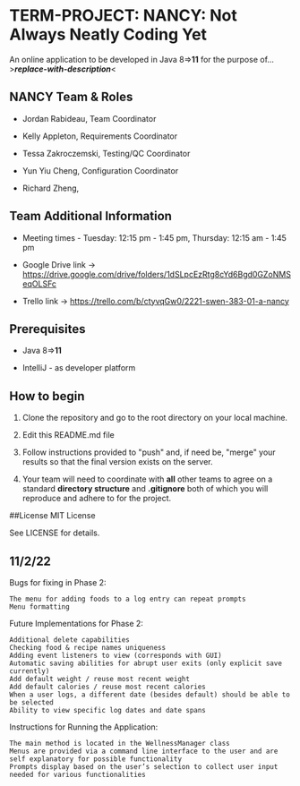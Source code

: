 # TERM-PROJECT: NANCY: Not Always Neatly Coding Yet

An online application to be developed in Java 8=>**11** for the purpose of... >**_replace-with-description_**<

## NANCY Team & Roles

- Jordan Rabideau, Team Coordinator

- Kelly Appleton, Requirements Coordinator

- Tessa Zakroczemski, Testing/QC Coordinator

- Yun Yiu Cheng, Configuration Coordinator

- Richard Zheng,

## Team Additional Information

- Meeting times - Tuesday: 12:15 pm - 1:45 pm, Thursday: 12:15 am - 1:45 pm

- Google Drive link -> https://drive.google.com/drive/folders/1dSLpcEzRtg8cYd6Bgd0GZoNMSeqOLSFc

- Trello link -> https://trello.com/b/ctyvqGw0/2221-swen-383-01-a-nancy

## Prerequisites

- Java 8=>**11**

- IntelliJ - as developer platform

## How to begin

1. Clone the repository and go to the root directory on your local machine.

2. Edit this README.md file

3. Follow instructions provided to "push" and, if need be, "merge" your results so that the final version exists on the server.

4. Your team will need to coordinate with **all** other teams to agree on a standard **directory structure** and **.gitignore** both of which you will reproduce and adhere to for the project.

##License
MIT License

See LICENSE for details.

## 11/2/22

Bugs for fixing in Phase 2:

    The menu for adding foods to a log entry can repeat prompts
    Menu formatting

Future Implementations for Phase 2:

    Additional delete capabilities
    Checking food & recipe names uniqueness
    Adding event listeners to view (corresponds with GUI)
    Automatic saving abilities for abrupt user exits (only explicit save currently)
    Add default weight / reuse most recent weight
    Add default calories / reuse most recent calories
    When a user logs, a different date (besides default) should be able to be selected
    Ability to view specific log dates and date spans

Instructions for Running the Application:

    The main method is located in the WellnessManager class
    Menus are provided via a command line interface to the user and are self explanatory for possible functionality
    Prompts display based on the user’s selection to collect user input needed for various functionalities

